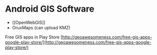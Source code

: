 # Android GIS Software

- [[OpenWebGIS]]
- OruxMaps (can upload KMZ)


Free GIS apps in Play Store [http://geoawesomeness.com/free-gis-apps-google-play-store/](http://geoawesomeness.com/free-gis-apps-google-play-store/)

